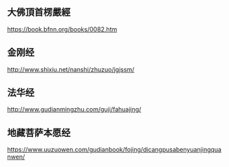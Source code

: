 ## 大佛頂首楞嚴經

https://book.bfnn.org/books/0082.htm

## 金刚经

http://www.shixiu.net/nanshi/zhuzuo/jgjssm/

## 法华经

http://www.gudianmingzhu.com/guji/fahuajing/

## 地藏菩萨本愿经

https://www.uuzuowen.com/gudianbook/fojing/dicangpusabenyuanjingquanwen/
